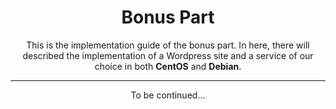 <h1 align=center>
	<b>Bonus Part</b>
</h1>

<p align=center>
	This is the implementation guide of the bonus part. In here, there will described the implementation of a Wordpress site and a service of our choice in both <b>CentOS</b> and <b>Debian</b>. 
</p>

---
<p align=center>
	To be continued...
</p>